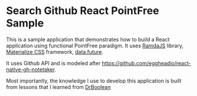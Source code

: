 # Search Github React PointFree Sample
This is a sample application that demonstrates how to build a React application using functional PointFree paradigm.  It uses [RamdaJS](http://ramdajs.com/) library, [Materialize CSS](http://materializecss.com) framework, [data.future](https://www.npmjs.com/package/data.future).

It uses Github API and is modeled after https://github.com/eggheadio/react-native-gh-notetaker.

Most importantly, the knowledge I use to develop this application is built from lessons that I learned from [DrBoolean](https://github.com/DrBoolean)
